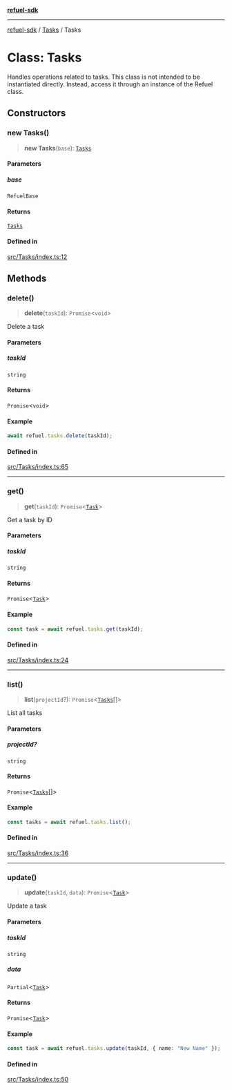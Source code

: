 [**refuel-sdk**](../../README.md)

***

[refuel-sdk](../../modules.md) / [Tasks](../README.md) / Tasks

# Class: Tasks

Handles operations related to tasks.
This class is not intended to be instantiated directly.
Instead, access it through an instance of the Refuel class.

## Constructors

### new Tasks()

> **new Tasks**(`base`): [`Tasks`](Tasks.md)

#### Parameters

##### base

`RefuelBase`

#### Returns

[`Tasks`](Tasks.md)

#### Defined in

[src/Tasks/index.ts:12](https://github.com/refuel-ai/refuel-sdk/blob/4c2ff8dd3473ca3a77a7beb7cac6d4e017c1d0e0/src/Tasks/index.ts#L12)

## Methods

### delete()

> **delete**(`taskId`): `Promise`\<`void`\>

Delete a task

#### Parameters

##### taskId

`string`

#### Returns

`Promise`\<`void`\>

#### Example

```ts
await refuel.tasks.delete(taskId);
```

#### Defined in

[src/Tasks/index.ts:65](https://github.com/refuel-ai/refuel-sdk/blob/4c2ff8dd3473ca3a77a7beb7cac6d4e017c1d0e0/src/Tasks/index.ts#L65)

***

### get()

> **get**(`taskId`): `Promise`\<[`Task`](../../types/interfaces/Task.md)\>

Get a task by ID

#### Parameters

##### taskId

`string`

#### Returns

`Promise`\<[`Task`](../../types/interfaces/Task.md)\>

#### Example

```ts
const task = await refuel.tasks.get(taskId);
```

#### Defined in

[src/Tasks/index.ts:24](https://github.com/refuel-ai/refuel-sdk/blob/4c2ff8dd3473ca3a77a7beb7cac6d4e017c1d0e0/src/Tasks/index.ts#L24)

***

### list()

> **list**(`projectId`?): `Promise`\<[`Tasks`](Tasks.md)[]\>

List all tasks

#### Parameters

##### projectId?

`string`

#### Returns

`Promise`\<[`Tasks`](Tasks.md)[]\>

#### Example

```ts
const tasks = await refuel.tasks.list();
```

#### Defined in

[src/Tasks/index.ts:36](https://github.com/refuel-ai/refuel-sdk/blob/4c2ff8dd3473ca3a77a7beb7cac6d4e017c1d0e0/src/Tasks/index.ts#L36)

***

### update()

> **update**(`taskId`, `data`): `Promise`\<[`Task`](../../types/interfaces/Task.md)\>

Update a task

#### Parameters

##### taskId

`string`

##### data

`Partial`\<[`Task`](../../types/interfaces/Task.md)\>

#### Returns

`Promise`\<[`Task`](../../types/interfaces/Task.md)\>

#### Example

```ts
const task = await refuel.tasks.update(taskId, { name: "New Name" });
```

#### Defined in

[src/Tasks/index.ts:50](https://github.com/refuel-ai/refuel-sdk/blob/4c2ff8dd3473ca3a77a7beb7cac6d4e017c1d0e0/src/Tasks/index.ts#L50)

